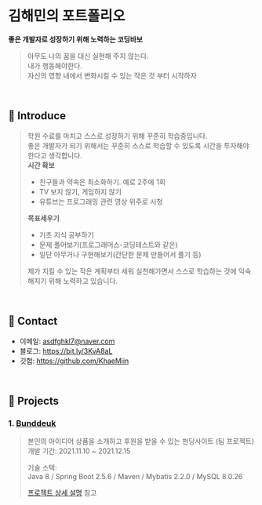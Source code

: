 
# 김해민의 포트폴리오

**좋은 개발자로 성장하기 위해 노력하는 코딩바보**
>아무도 나의 꿈을 대신 실현해 주지 않는다. <br>
>내가 행동해야한다.<br>
>자신의 영향 내에서 변화시킬 수 있는 작은 것 부터 시작하자

</br>

## :pushpin: Introduce

>학원 수료를 마치고 스스로 성장하기 위해 꾸준히 학습중입니다.<br>
>좋은 개발자가 되기 위해서는 꾸준히 스스로 학습할 수 있도록 시간을 투자해야한다고 생각합니다.<br>
**시간 확보**
>	- 친구들과 약속은 최소화하기. 예로 2주에 1회
>	- TV 보지 않기, 게임하지 않기
>	- 유튜브는 프로그래밍 관련 영상 위주로 시청
>
>**목표세우기**
>	- 기초 지식 공부하기
>	- 문제 풀어보기(프로그래머스-코딩테스트와 같은)
>	- 일단 아무거나 구현해보기(간단한 문제 만들어서 풀기 등)
>
>제가 지킬 수 있는 작은 계획부터 세워 실천해가면서 스스로 학습하는 것에 익숙해지기 위해 노력하고 있습니다.
>
</br>

## :pushpin: Contact
- 이메일: asdfghkl7@naver.com
- 블로그: https://bit.ly/3KvA8aL
- 깃헙: https://github.com/KhaeMiin

</br>

## :pushpin: Projects
### 1. [Bunddeuk](https://github.com/KhaeMiin/Final_Team_Project)
>본인의 아이디어 상품을 소개하고 후원을 받을 수 있는 펀딩사이트 (팀 프로젝트)  
>개발 기간: 2021.11.10 ~ 2021.12.15  
>  
>기술 스택:  
>Java 8 / Spring Boot 2.5.6 / Maven / Mybatis 2.2.0  / MySQL 8.0.26
>  
>[프로젝트 상세 설명](https://github.com/KhaeMiin/Final_Team_Project) 참고
><br>

